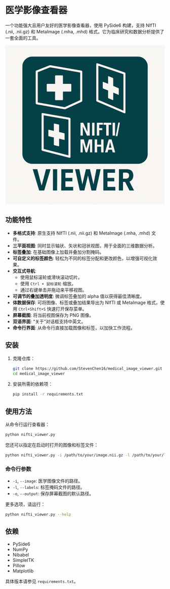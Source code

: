 # 医学影像查看器

一个功能强大且用户友好的医学影像查看器，使用 PySide6 构建，支持 NIfTI (.nii, .nii.gz) 和 MetaImage (.mha, .mhd) 格式。它为临床研究和数据分析提供了一套全面的工具。

![logo](media/logo.png)

## 功能特性

-   **多格式支持**: 原生支持 NIfTI (.nii, .nii.gz) 和 MetaImage (.mha, .mhd) 文件。
-   **三平面视图**: 同时显示轴状、矢状和冠状视图，用于全面的三维数据分析。
-   **标签叠加**: 在基础图像上加载并叠加分割掩码。
-   **可自定义的标签颜色**: 轻松为不同的标签分配和更改颜色，以增强可视化效果。
-   **交互式导航**:
    -   使用鼠标滚轮或滑块滚动切片。
    -   使用 `Ctrl + 鼠标滚轮` 缩放。
    -   通过右键单击并拖动来平移视图。
-   **可调节的叠加透明度**: 微调标签叠加的 alpha 值以获得最佳清晰度。
-   **体数据保存**: 可将图像、标签或叠加结果导出为 NIfTI 或 MetaImage 格式，使用 `Ctrl+Shift+S` 快速打开保存菜单。
-   **屏幕截图**: 将当前视图保存为 PNG 图像。
-   **双语界面**: “关于”对话框支持中英文。
-   **命令行界面**: 从命令行直接加载图像和标签，以加快工作流程。

## 安装

1.  克隆仓库：
    ```bash
    git clone https://github.com/StevenChen16/medical_image_viewer.git
    cd medical_image_viewer
    ```

2.  安装所需的依赖项：
    ```bash
    pip install -r requirements.txt
    ```

## 使用方法

从命令行运行查看器：

```bash
python nifti_viewer.py
```

您还可以指定在启动时打开的图像和标签文件：

```bash
python nifti_viewer.py -i /path/to/your/image.nii.gz -l /path/to/your/labels.nii.gz
```

### 命令行参数

-   `-i`, `--image`: 医学图像文件的路径。
-   `-l`, `--labels`: 标签掩码文件的路径。
-   `-o`, `--output`: 保存屏幕截图的默认路径。

更多选项，请运行：
```bash
python nifti_viewer.py --help
```

## 依赖

-   PySide6
-   NumPy
-   Nibabel
-   SimpleITK
-   Pillow
-   Matplotlib

具体版本请参见 `requirements.txt`。
